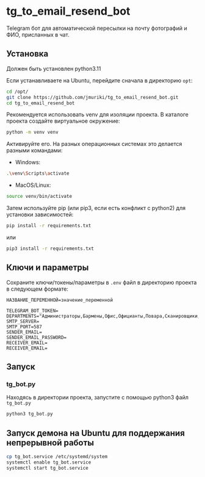 # tg_to_email_resend_bot

Telegram бот для автоматической пересылки на почту фотографий и ФИО, присланных в чат.

## Установка

Должен быть установлен python3.11

Если устанавливаете на Ubuntu, перейдите сначала в директорию `opt`:
```sh
cd /opt/
git clone https://github.com/jmuriki/tg_to_email_resend_bot.git
cd tg_to_email_resend_bot
```

Рекомендуется использовать venv для изоляции проекта.
В каталоге проекта создайте виртуальное окружение:
```sh
python -m venv venv
```
Активируйте его. На разных операционных системах это делается разными командами:

- Windows:
```sh
.\venv\Scripts\activate
```

- MacOS/Linux:
```sh
source venv/bin/activate
```

Затем используйте pip (или pip3, если есть конфликт с python2) для установки зависимостей:
```sh
pip install -r requirements.txt
```
или
```sh
pip3 install -r requirements.txt
```

## Ключи и параметры

Сохраните ключи/токены/параметры в `.env` файл в директорию проекта в следующем формате:

```
НАЗВАНИЕ_ПЕРЕМЕННОЙ=значение_переменной
```

```
TELEGRAM_BOT_TOKEN=
DEPARTMENTS="Администраторы,Бармены,Офис,Официанты,Повара,Сканировщики,Техники,Хостес,Гардеробщики"
SMTP_SERVER=
SMTP_PORT=587
SENDER_EMAIL=
SENDER_EMAIL_PASSWORD=
RECEIVER_EMAIL=
RECEIVER_EMAIL=
```

## Запуск

### tg_bot.py

Находясь в директории проекта, запустите с помощью python3 файл `tg_bot.py`

```sh
python3 tg_bot.py
```

## Запуск демона на Ubuntu для поддержания непрерывной работы

```sh
cp tg_bot.service /etc/systemd/system
systemctl enable tg_bot.service
systemctl start tg_bot.service
```
